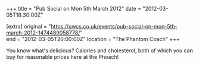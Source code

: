 +++
title = "Pub Social on Mon 5th March 2012"
date = "2012-03-05T18:30:00Z"

[extra]
original = "https://uwcs.co.uk/events/pub-social-on-mon-5th-march-2012-1474489058778/"    
end = "2012-03-05T20:00:00Z"
location = "The Phantom Coach"
+++

You know what's delicious? Calories and cholesterol, both of which you can buy for reasonable prices here at the Phoach\!

